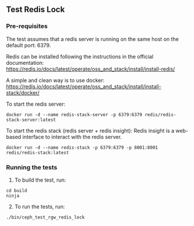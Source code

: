 ## Test Redis Lock

### Pre-requisites
The test assumes that a redis server is running on the same host on the default port: 6379.

Redis can be installed following the instructions in the official documentation: https://redis.io/docs/latest/operate/oss_and_stack/install/install-redis/

A simple and clean way is to use docker:
https://redis.io/docs/latest/operate/oss_and_stack/install/install-stack/docker/

To start the redis server:
```
docker run -d --name redis-stack-server -p 6379:6379 redis/redis-stack-server:latest
```

To start the redis stack (redis server + redis insight):
Redis insight is a web-based interface to interact with the redis server.
```
docker run -d --name redis-stack -p 6379:6379 -p 8001:8001 redis/redis-stack:latest
```


### Running the tests

1. To build the test, run:
```
cd build
ninja
```

2. To run the tests, run:
```
./bin/ceph_test_rgw_redis_lock
```